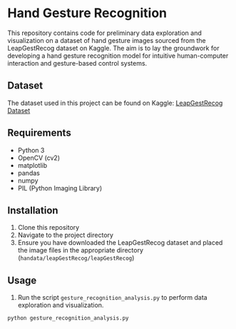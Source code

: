 # Hand Gesture Recognition

This repository contains code for preliminary data exploration and visualization on a dataset of hand gesture images sourced from the LeapGestRecog dataset on Kaggle. The aim is to lay the groundwork for developing a hand gesture recognition model for intuitive human-computer interaction and gesture-based control systems.

## Dataset

The dataset used in this project can be found on Kaggle: [LeapGestRecog Dataset](https://www.kaggle.com/gti-upm/leapgestrecog)

## Requirements

- Python 3
- OpenCV (cv2)
- matplotlib
- pandas
- numpy
- PIL (Python Imaging Library)

## Installation

1. Clone this repository
2. Navigate to the project directory
3. Ensure you have downloaded the LeapGestRecog dataset and placed the image files in the appropriate directory (`handata/leapGestRecog/leapGestRecog`)

## Usage

1. Run the script `gesture_recognition_analysis.py` to perform data exploration and visualization.

```bash
python gesture_recognition_analysis.py
